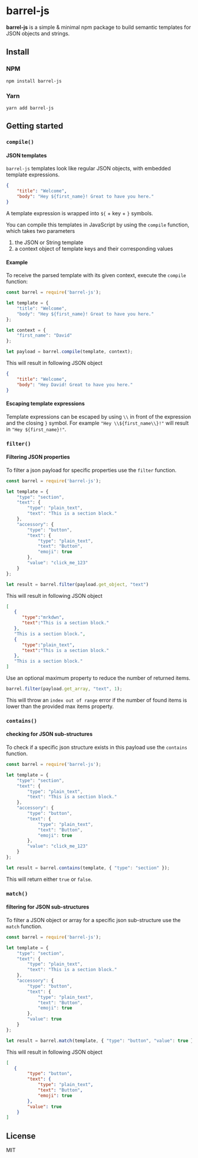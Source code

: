 # barrel-js

**barrel-js** is a simple & minimal npm package to build semantic templates for JSON objects and strings.

## Install

### NPM

`npm install barrel-js`

### Yarn

`yarn add barrel-js`

## Getting started

### `compile()`
#### JSON templates

`barrel-js` templates look like regular JSON objects, with embedded template expressions.

```json
{
    "title": "Welcome",
    "body": "Hey ${first_name}! Great to have you here."
}
```

A template expression is wrapped into `${` + key + `}` symbols.

You can compile this templates in JavaScript by using the `compile` function, which takes two parameters
1. the JSON or String template
2. a context object of template keys and their corresponding values

#### Example

To receive the parsed template with its given context, execute the `compile` function:

```javascript
const barrel = require('barrel-js');

let template = {
    "title": "Welcome",
    "body": "Hey ${first_name}! Great to have you here."
};

let context = {
    "first_name": "David"
};

let payload = barrel.compile(template, context);
```

This will result in following JSON object

```json
{
    "title": "Welcome",
    "body": "Hey David! Great to have you here."
}
```

#### Escaping template expressions

Template expressions can be escaped by using `\\` in front of the expression and the closing `}` symbol. 
For example `"Hey \\${first_name\\}!"` will result in `"Hey ${first_name}!"`.

### `filter()`
#### Filtering JSON properties

To filter a json payload for specific properties use the `filter` function.

```javascript
const barrel = require('barrel-js');

let template = {
    "type": "section",
    "text": {
        "type": "plain_text",
        "text": "This is a section block."
    },
    "accessory": {
        "type": "button",
        "text": {
            "type": "plain_text",
            "text": "Button",
            "emoji": true
        },
        "value": "click_me_123"
    }
};

let result = barrel.filter(payload.get_object, "text")
```

This will result in following JSON object

```json
[ 
   { 
      "type":"mrkdwn",
      "text":"This is a section block."
   },
   "This is a section block.",
   { 
      "type":"plain_text",
      "text":"This is a section block."
   },
   "This is a section block."
]
```

Use an optional maximum property to reduce the number of returned items. 

```javascript
barrel.filter(payload.get_array, "text", 1);
```

This will throw an `index out of range` error if the number of found items is lower than the provided max items property.

### `contains()`
#### checking for JSON sub-structures

To check if a specific json structure exists in this payload use the `contains` function.

```javascript
const barrel = require('barrel-js');

let template = {
    "type": "section",
    "text": {
        "type": "plain_text",
        "text": "This is a section block."
    },
    "accessory": {
        "type": "button",
        "text": {
            "type": "plain_text",
            "text": "Button",
            "emoji": true
        },
        "value": "click_me_123"
    }
};

let result = barrel.contains(template, { "type": "section" });
```

This will return either `true` or `false`.

### `match()`
#### filtering for JSON sub-structures

To filter a JSON object or array for a specific json sub-structure use the `match` function.

```javascript
const barrel = require('barrel-js');

let template = {
    "type": "section",
    "text": {
        "type": "plain_text",
        "text": "This is a section block."
    },
    "accessory": {
        "type": "button",
        "text": {
            "type": "plain_text",
            "text": "Button",
            "emoji": true
        },
        "value": true
    }
};

let result = barrel.match(template, { "type": "button", "value": true });
```

This will result in following JSON object

```json
[ 
   {
        "type": "button",
        "text": {
            "type": "plain_text",
            "text": "Button",
            "emoji": true
        },
        "value": true
    }
]
```

## License

MIT
